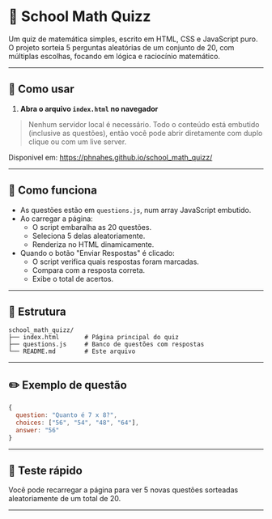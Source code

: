 # 📐 School Math Quizz

Um quiz de matemática simples, escrito em HTML, CSS e JavaScript puro. O projeto sorteia 5 perguntas aleatórias de um conjunto de 20, com múltiplas escolhas, focando em lógica e raciocínio matemático.

---

## 🚀 Como usar

1. **Abra o arquivo `index.html` no navegador**

> Nenhum servidor local é necessário. Todo o conteúdo está embutido (inclusive as questões), então você pode abrir diretamente com duplo clique ou com um live server.

Disponivel em: https://phnahes.github.io/school_math_quizz/

---

## 🧠 Como funciona

- As questões estão em `questions.js`, num array JavaScript embutido.
- Ao carregar a página:
  - O script embaralha as 20 questões.
  - Seleciona 5 delas aleatoriamente.
  - Renderiza no HTML dinamicamente.
- Quando o botão "Enviar Respostas" é clicado:
  - O script verifica quais respostas foram marcadas.
  - Compara com a resposta correta.
  - Exibe o total de acertos.

---

## 📁 Estrutura

```
school_math_quizz/
├── index.html       # Página principal do quiz
├── questions.js     # Banco de questões com respostas
└── README.md        # Este arquivo
```

---

## ✏️ Exemplo de questão

```js
{
  question: "Quanto é 7 x 8?",
  choices: ["56", "54", "48", "64"],
  answer: "56"
}
```

---

## 🧪 Teste rápido
Você pode recarregar a página para ver 5 novas questões sorteadas aleatoriamente de um total de 20.

---

